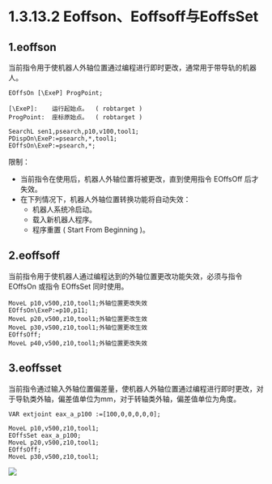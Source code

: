 # 1.3.13.2 Eoffson、Eoffsoff与EoffsSet

## 1.eoffson

当前指令用于使机器人外轴位置通过编程进行即时更改，通常用于带导轨的机器人。

```
EOffsOn [\ExeP] ProgPoint;

[\ExeP]:	运行起始点。	( robtarget ) 
ProgPoint:	座标原始点。	( robtarget )
```

```
SearchL sen1,psearch,p10,v100,tool1;
PDispOn\ExeP:=psearch,*,tool1;
EOffsOn\ExeP:=psearch,*;
```

限制：

- 当前指令在使用后，机器人外轴位置将被更改，直到使用指令 EOffsOff 后才失效。
- 在下列情况下，机器人外轴位置转换功能将自动失效：
  - 机器人系统冷启动。
  - 载入新机器人程序。
  - 程序重置 ( Start From Beginning )。



## 2.eoffsoff

当前指令用于使机器人通过编程达到的外轴位置更改功能失效，必须与指令EOffsOn 或指令 EOffsSet 同时使用。

```
MoveL p10,v500,z10,tool1;外轴位置更改失效
EOffsOn\ExeP:=p10,p11;
MoveL p20,v500,z10,tool1;外轴位置更改生效
MoveL p30,v500,z10,tool1;外轴位置更改生效
EOffsOff;
MoveL p40,v500,z10,tool1;外轴位置更改失效
```



## 3.eoffsset

当前指令通过输入外轴位置偏差量，使机器人外轴位置通过编程进行即时更改，对于导轨类外轴，偏差值单位为mm，对于转轴类外轴，偏差值单位为角度。

```
VAR extjoint eax_a_p100 :=[100,0,0,0,0,0];

MoveL p10,v500,z10,tool1;
EOffsSet eax_a_p100;
MoveL p20,v500,z10,tool1;
EOffsOff;
MoveL p30,v500,z10,tool1;
```

![](picture\eoffsset.png)